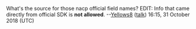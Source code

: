 What's the source for those nacp official field names? EDIT: Info that
came directly from official SDK is **not allowed**.
--[Yellows8](User:Yellows8 "wikilink")
([talk](User%20talk:Yellows8.md "wikilink")) 16:15, 31 October 2018
(UTC)

